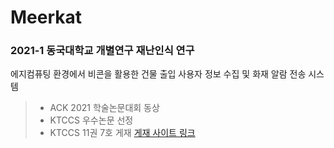 Meerkat
=======
### 2021-1 동국대학교 개별연구 재난인식 연구

에지컴퓨팅 환경에서 비콘을 활용한 건물 출입 사용자 정보 수집 및 화재 알람 전송 시스템

>  - ACK 2021 학술논문대회 동상
>  - KTCCS 우수논문 선정
>  - KTCCS 11권 7호 게재 [게재 사이트 링크](https://www.kci.go.kr/kciportal/ci/sereArticleSearch/ciSereArtiView.kci?sereArticleSearchBean.artiId=ART002863287)
      
